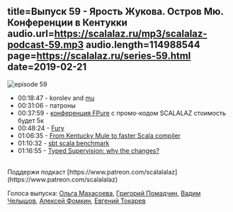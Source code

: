 title=Выпуск 59 - Ярость Жукова. Остров Мю. Конференции в Кентукки
audio.url=https://scalalaz.ru/mp3/scalalaz-podcast-59.mp3
audio.length=114988544
page=https://scalalaz.ru/series-59.html
date=2019-02-21
----

![episode 59](https://scalalaz.ru/img/episode59.jpg)

* 00:18:47 - korolev and [mu](http://higherkindness.io/mu/)
* 00:31:06 - патроны
* 00:37:59 - [конференция FPure](https://www.fpure.events/?utm_source=scala_ru) c промо-кодом SCALALAZ стоимость будет 5к
* 00:48:24 - [Fury](https://fury.build)
* 01:06:35 - [From Kentucky Mule to faster Scala compiler](https://medium.com/@gkossakowski/from-kentucky-mule-to-faster-scala-compiler-project-brief-d878495cad3b)
* 01:10:32 - [sbt scala benchmark](https://github.com/triplequote/sbt-scalabench)
* 01:16:55 - [Typed Supervision: why the changes?](https://akka.io/blog/2019/02/05/typed-supervision)

<br/>
Поддержи подкаст [https://www.patreon.com/scalalalaz](https://www.patreon.com/scalalalaz)
<br/>

Голоса выпуска:
[Ольга Махасоева](https://twitter.com/oli_kitty),
[Григорий Помадчин](https://github.com/pomadchin),
[Вадим Челышов](http://github.com/dos65),
[Алексей Фомкин](http://github.com/fomkin),
[Евгений Токарев](https://twitter.com/strobegen)
